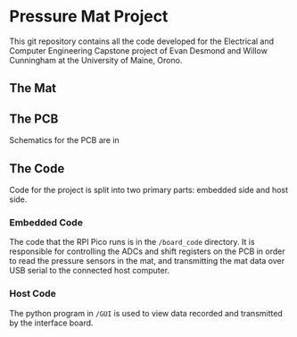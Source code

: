 # Pressure Mat Project

This git repository contains all the code developed for the Electrical and Computer Engineering Capstone project of Evan Desmond and Willow Cunningham at the University of Maine, Orono. 

## The Mat

## The PCB

Schematics for the PCB are in 

## The Code

Code for the project is split into two primary parts: embedded side and host side.

### Embedded Code

The code that the RPI Pico runs is in the ```/board_code``` directory. It is responsible for controlling the ADCs and shift registers on the PCB in order to read the pressure sensors in the mat, and transmitting the mat data over USB serial to the connected host computer.

### Host Code

The python program in ```/GUI```  is used to view data recorded and transmitted by the interface board.
